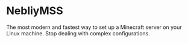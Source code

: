 # NebliyMSS
The most modern and fastest way to set up a Minecraft server on your Linux machine. Stop dealing with complex configurations.
